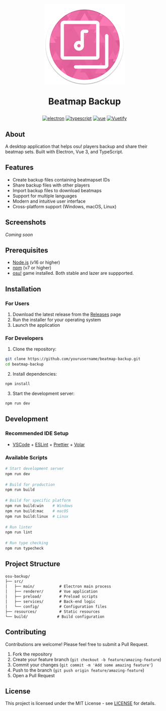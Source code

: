 <h1 align="center">
<a href="https://github.com/vndarkblue/beatmap-backup">
<img src="src/renderer/src/assets/logo.png" alt="Logo" width="256" height="256">
</a>

Beatmap Backup
</h1>

<div align="center">

[![electron](https://img.shields.io/badge/Electron-2B2E3A?logo=electron&logoColor=fff)](https://github.com/electron/electron)
[![typescript](https://img.shields.io/badge/TypeScript-3178C6?logo=typescript&logoColor=fff)](https://github.com/microsoft/TypeScript)
[![vue](https://img.shields.io/badge/Vue.js-4FC08D?logo=vuedotjs&logoColor=fff)](https://github.com/vuejs/)
[![Vuetify](https://img.shields.io/badge/Vuetify-1867C0?logo=vuetify&logoColor=fff)](https://github.com/vuetifyjs/vuetify)
</div>

## About
A desktop application that helps osu! players backup and share their beatmap sets. Built with Electron, Vue 3, and TypeScript.


## Features

- Create backup files containing beatmapset IDs
- Share backup files with other players
- Import backup files to download beatmaps
- Support for multiple languages
- Modern and intuitive user interface
- Cross-platform support (Windows, macOS, Linux)

## Screenshots

*Coming soon*

## Prerequisites

- [Node.js](https://nodejs.org/) (v16 or higher)
- [npm](https://www.npmjs.com/) (v7 or higher)
- [osu!](https://osu.ppy.sh/) game installed. Both stable and lazer are suppported.

## Installation

### For Users

1. Download the latest release from the [Releases](https://github.com/vndarkblue/beatmap-backup/releases) page
2. Run the installer for your operating system
3. Launch the application

### For Developers

1. Clone the repository:
```bash
git clone https://github.com/yourusername/beatmap-backup.git
cd beatmap-backup
```

2. Install dependencies:
```bash
npm install
```

3. Start the development server:
```bash
npm run dev
```

## Development

### Recommended IDE Setup

- [VSCode](https://code.visualstudio.com/) + [ESLint](https://marketplace.visualstudio.com/items?itemName=dbaeumer.vscode-eslint) + [Prettier](https://marketplace.visualstudio.com/items?itemName=esbenp.prettier-vscode) + [Volar](https://marketplace.visualstudio.com/items?itemName=Vue.volar)

### Available Scripts

```bash
# Start development server
npm run dev

# Build for production
npm run build

# Build for specific platform
npm run build:win    # Windows
npm run build:mac    # macOS
npm run build:linux  # Linux

# Run linter
npm run lint

# Run type checking
npm run typecheck
```

## Project Structure

```
osu-backup/
├── src/
│   ├── main/           # Electron main process
│   ├── renderer/       # Vue application
│   ├── preload/        # Preload scripts
│   ├── services/       # Back-end logic
│   └── config/         # Configuration files
├── resources/          # Static resources
└── build/             # Build configuration
```

## Contributing

Contributions are welcome! Please feel free to submit a Pull Request.

1. Fork the repository
2. Create your feature branch (`git checkout -b feature/amazing-feature`)
3. Commit your changes (`git commit -m 'Add some amazing feature'`)
4. Push to the branch (`git push origin feature/amazing-feature`)
5. Open a Pull Request

## License
This project is licensed under the MIT License - see [LICENSE](LICENSE) for details.

